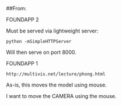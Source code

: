 ##From:

FOUNDAPP 2

Must be served via lightweight server:
```
python -mSimpleHTTPServer
```

Will then serve on port 8000.



FOUNDAPP 1

```
http://multivis.net/lecture/phong.html
```

As-is, this moves the model using mouse.

I want to move the CAMERA using the mouse.

